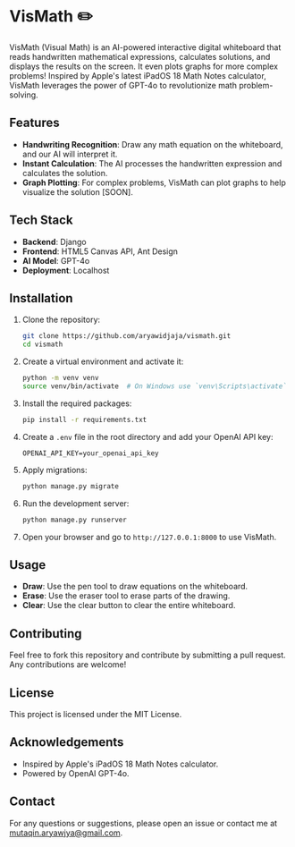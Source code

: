 # VisMath ✏️

VisMath (Visual Math) is an AI-powered interactive digital whiteboard that reads handwritten mathematical expressions, calculates solutions, and displays the results on the screen. It even plots graphs for more complex problems! Inspired by Apple's latest iPadOS 18 Math Notes calculator, VisMath leverages the power of GPT-4o to revolutionize math problem-solving.

## Features

- **Handwriting Recognition**: Draw any math equation on the whiteboard, and our AI will interpret it.
- **Instant Calculation**: The AI processes the handwritten expression and calculates the solution.
- **Graph Plotting**: For complex problems, VisMath can plot graphs to help visualize the solution [SOON].

## Tech Stack

- **Backend**: Django
- **Frontend**: HTML5 Canvas API, Ant Design
- **AI Model**: GPT-4o
- **Deployment**: Localhost

## Installation

1. Clone the repository:
    ```sh
    git clone https://github.com/aryawidjaja/vismath.git
    cd vismath
    ```

2. Create a virtual environment and activate it:
    ```sh
    python -m venv venv
    source venv/bin/activate  # On Windows use `venv\Scripts\activate`
    ```

3. Install the required packages:
    ```sh
    pip install -r requirements.txt
    ```

4. Create a `.env` file in the root directory and add your OpenAI API key:
    ```plaintext
    OPENAI_API_KEY=your_openai_api_key
    ```

5. Apply migrations:
    ```sh
    python manage.py migrate
    ```

6. Run the development server:
    ```sh
    python manage.py runserver
    ```

7. Open your browser and go to `http://127.0.0.1:8000` to use VisMath.

## Usage

- **Draw**: Use the pen tool to draw equations on the whiteboard.
- **Erase**: Use the eraser tool to erase parts of the drawing.
- **Clear**: Use the clear button to clear the entire whiteboard.

## Contributing

Feel free to fork this repository and contribute by submitting a pull request. Any contributions are welcome!

## License

This project is licensed under the MIT License.

## Acknowledgements

- Inspired by Apple's iPadOS 18 Math Notes calculator.
- Powered by OpenAI GPT-4o.

## Contact

For any questions or suggestions, please open an issue or contact me at mutaqin.aryawjya@gmail.com.

